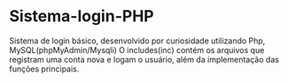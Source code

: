 # Sistema-login-PHP
Sistema de login básico, desenvolvido por curiosidade utilizando Php, MySQL(phpMyAdmin/Mysqli) 
O includes(inc) contém os arquivos que registram uma conta nova e logam o usuário, além da implementação das funções principais.
